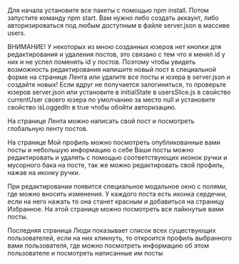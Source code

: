 
Для начала установите все пакеты с помощью npm install.
Потом запустите команду npm start.
Вам нужно либо создать аккаунт, либо авторизироваться под любым доступным в файле server.json в массиве users.

ВНИМАНИЕ!
У некоторых из мною созданных юзеров нет кнопки для редактирования и удаления постов, это связано с тем что я менял id у них и не успел поменять id у постов.
Поэтому чтобы увидеть возможность редактирования напишите новый пост в специальной форме на странице Лента или удалите все посты и юзера в server.json и создайте новых! Если вдруг не получается залогиниться, то проверьте юзеров server.json или установите в initialState в usersSlice.js в свойство currentUser своего юзера по умолчанию за место null и установите свойство isLoggedIn в true чтобы обойти авторизацию.

На странице Лента можно написать свой пост и посмотреть глобальную ленту постов.

На странице Мой профиль можно посмотреть опубликованные вами посты и небольшую информацию о себе
Ваши посты можно редактировать и удалять с помощью соответствующих иконок ручки и мусорного бака на посте, так же можно редактировать свой профиль, нажав на иконку ручки.

При редактировании появится специальное модальное окно с полями, где можно вносить изменения.
У каждого поста есть иконка сердечки, если на него нажать то она станет красным и добавиться на страницу Избранное. На этой странице можно посмотреть все лайкнутые вами посты.

Последняя страница Люди показывает список всех существующих пользователей, если на них кликнуть, то откроится профиль выбранного вами пользователя, где можно посмотреть информацию об этом пользователе и посмотреть написанные им посты





